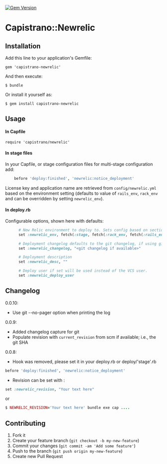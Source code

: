 [![Gem Version](https://badge.fury.io/rb/capistrano-newrelic.svg)](https://badge.fury.io/rb/capistrano-newrelic)
# Capistrano::Newrelic


## Installation

Add this line to your application's Gemfile:

    gem 'capistrano-newrelic'

And then execute:

    $ bundle

Or install it yourself as:

    $ gem install capistrano-newrelic

## Usage

#### In Capfile

    require 'capistrano/newrelic'

#### In stage files

In your Capfile, or stage configuration files for multi-stage configuration add:

```ruby
    before 'deploy:finished', 'newrelic:notice_deployment'
```
License key and application name are retrieved from `config/newrelic.yml` based
on the environment setting (defaults to value of `rails_env`,
`rack_env` and can be overridden by setting `newrelic_env`).

#### In deploy.rb

Configurable options, shown here with defaults:

```ruby
      # New Relic environment to deploy to. Sets config based on section of newrelic.yml
      set :newrelic_env, fetch(:stage, fetch(:rack_env, fetch(:rails_env, 'production')))

      # Deployment changelog defaults to the git changelog, if using git
      set :newrelic_changelog, "<git changelog if available>"

      # Deployment description
      set :newrelic_desc, ""

      # Deploy user if set will be used instead of the VCS user.
      set :newrelic_deploy_user
```      

## Changelog

0.0.10:
   * Use git --no-pager option when printing the log

0.0.9:
   * Added changelog capture for git
   * Populate revision with `current_revision` from scm if available;
     i.e., the git SHA

0.0.8:
   * Hook was removed, please set it in your deploy.rb or deploy/'stage'.rb
   ```ruby
   before 'deploy:finished', 'newrelic:notice_deployment'
   ```

   * Revision can be set with :
   ```ruby
   set :newrelic_revision, "Your text here"
   ```
   or
   ```ruby
   $ NEWRELIC_REVISION='Your text here' bundle exe cap ....
   ```

## Contributing

1. Fork it
2. Create your feature branch (`git checkout -b my-new-feature`)
3. Commit your changes (`git commit -am 'Add some feature'`)
4. Push to the branch (`git push origin my-new-feature`)
5. Create new Pull Request
